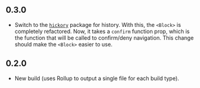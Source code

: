 ## 0.3.0

* Switch to the [`hickory`](https://github.com/pshrmn/hickory) package for history. With this, the `<Block>` is completely refactored. Now, it takes a `confirm` function prop, which is the function that will be called to confirm/deny navigation. This change should make the `<Block>` easier to use.

## 0.2.0

* New build (uses Rollup to output a single file for each build type).
